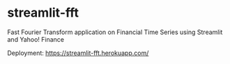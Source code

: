 # streamlit-fft

Fast Fourier Transform application on Financial Time Series using Streamlit and Yahoo! Finance

Deployment: https://streamlit-fft.herokuapp.com/
